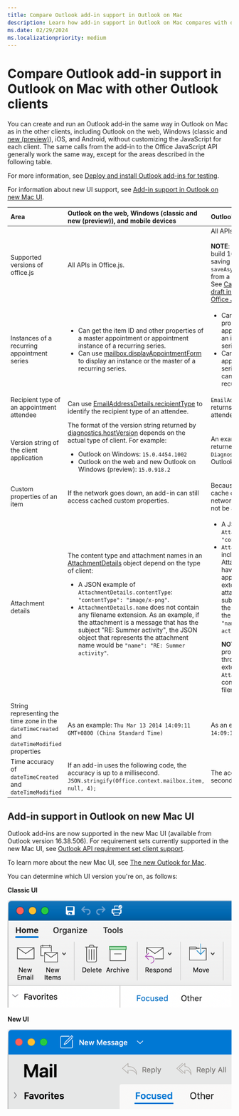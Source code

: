 ```yaml
---
title: Compare Outlook add-in support in Outlook on Mac
description: Learn how add-in support in Outlook on Mac compares with other Outlook clients.
ms.date: 02/29/2024
ms.localizationpriority: medium
---
```


# Compare Outlook add-in support in Outlook on Mac with other Outlook clients

You can create and run an Outlook add-in the same way in Outlook on Mac as in the other clients, including Outlook on the web, Windows (classic and [new (preview)](https://support.microsoft.com/office/656bb8d9-5a60-49b2-a98b-ba7822bc7627)), iOS, and Android, without customizing the JavaScript for each client. The same calls from the add-in to the Office JavaScript API generally work the same way, except for the areas described in the following table.

For more information, see [Deploy and install Outlook add-ins for testing](testing-and-tips.md).

For information about new UI support, see [Add-in support in Outlook on new Mac UI](#add-in-support-in-outlook-on-new-mac-ui).

| Area | Outlook on the web, Windows (classic and new (preview)), and mobile devices | Outlook on Mac |
|:-----|:-----|:-----|
| Supported versions of office.js| All APIs in Office.js. | All APIs in Office.js.<br><br>**NOTE**: In Outlook on Mac, only build 16.35.308 or later supports saving a meeting. Otherwise, the `saveAsync` method fails when called from a meeting in compose mode. See [Cannot save a meeting as a draft in Outlook for Mac by using Office JS API](https://support.microsoft.com/help/4505745) for a workaround. |
| Instances of a recurring appointment series | <ul><li>Can get the item ID and other properties of a master appointment or appointment instance of a recurring series.</li><li>Can use [mailbox.displayAppointmentForm](/javascript/api/requirement-sets/outlook/preview-requirement-set/office.context.mailbox#methods) to display an instance or the master of a recurring series.</li></ul> | <ul><li>Can get the item ID and other properties of the master appointment, but not those of an instance of a recurring series.</li><li>Can display the master appointment of a recurring series. Without the item ID, cannot display an instance of a recurring series.</li></ul> |
| Recipient type of an appointment attendee | Can use [EmailAddressDetails.recipientType](/javascript/api/outlook/office.emailaddressdetails#outlook-office-emailaddressdetails-recipienttype-member) to identify the recipient type of an attendee. | `EmailAddressDetails.recipientType` returns `undefined` for appointment attendees. |
| Version string of the client application | The format of the version string returned by [diagnostics.hostVersion](/javascript/api/outlook/office.diagnostics#outlook-office-diagnostics-hostversion-member) depends on the actual type of client. For example:<ul><li>Outlook on Windows: `15.0.4454.1002`</li><li>Outlook on the web and new Outlook on Windows (preview): `15.0.918.2`</li></ul> |An example of the version string returned by `Diagnostics.hostVersion` on Outlook on Mac: `15.0 (140325)` |
| Custom properties of an item | If the network goes down, an add-in can still access cached custom properties. | Because Outlook on Mac does not cache custom properties, if the network goes down, add-ins would not be able to access them. |
| Attachment details | The content type and attachment names in an [AttachmentDetails](/javascript/api/outlook/office.attachmentdetails) object depend on the type of client:<ul><li>A JSON example of `AttachmentDetails.contentType`: `"contentType": "image/x-png"`. </li><li>`AttachmentDetails.name` does not contain any filename extension. As an example, if the attachment is a message that has the subject "RE: Summer activity", the JSON object that represents the attachment name would be `"name": "RE: Summer activity"`.</li></ul> | <ul><li>A JSON example of `AttachmentDetails.contentType`: `"contentType" "image/png"`</li><li>`AttachmentDetails.name` always includes a filename extension. Attachments that are mail items have a .eml extension, and appointments have a .ics extension. As an example, if an attachment is an email with the subject "RE: Summer activity", the JSON object that represents the attachment name would be `"name": "RE: Summer activity.eml"`.<p>**NOTE**: If a file is programmatically attached (e.g through an add-in) without an extension then the `AttachmentDetails.name`  will not contain the extension as part of filename.</p></li></ul> |
| String representing the time zone in the `dateTimeCreated` and `dateTimeModified` properties |As an example: `Thu Mar 13 2014 14:09:11 GMT+0800 (China Standard Time)` | As an example: `Thu Mar 13 2014 14:09:11 GMT+0800 (CST)` |
| Time accuracy of `dateTimeCreated` and `dateTimeModified` | If an add-in uses the following code, the accuracy is up to a millisecond.<br/>`JSON.stringify(Office.context.mailbox.item, null, 4);`| The accuracy is up to only a second. |

## Add-in support in Outlook on new Mac UI

Outlook add-ins are now supported in the new Mac UI (available from Outlook version 16.38.506). For requirement sets currently supported in the new Mac UI, see [Outlook API requirement set client support](/javascript/api/requirement-sets/outlook/outlook-api-requirement-sets#outlook-client-support).

To learn more about the new Mac UI, see [The new Outlook for Mac](https://support.microsoft.com/office/6283be54-e74d-434e-babb-b70cefc77439).

You can determine which UI version you're on, as follows:

**Classic UI**

![Classic UI on Mac.](../images/outlook-on-mac-classic.png)

**New UI**

![New UI on Mac.](../images/outlook-on-mac-new.png)
